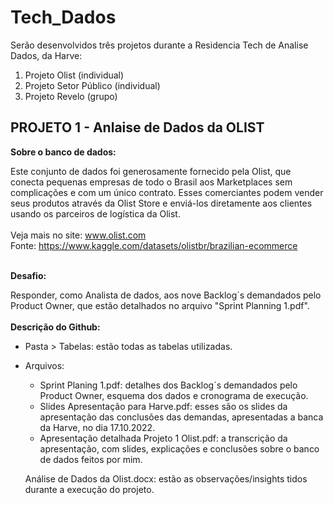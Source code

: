 # Tech_Dados
Serão desenvolvidos três projetos durante a Residencia Tech de Analise Dados, da Harve:

1. Projeto Olist (individual)
2. Projeto Setor Público (individual)
3. Projeto Revelo (grupo)

## PROJETO 1 - Anlaise de Dados da OLIST

**Sobre o banco de dados:** 

Este conjunto de dados foi generosamente fornecido pela Olist, que conecta pequenas empresas de todo o Brasil aos Marketplaces sem complicações e com um único contrato. Esses comerciantes podem vender seus produtos através da Olist Store e enviá-los diretamente aos clientes usando os parceiros de logística da Olist. <br /><br />
Veja mais no site: www.olist.com<br/>Fonte: https://www.kaggle.com/datasets/olistbr/brazilian-ecommerce<br/><br/>

**Desafio:**

Responder, como Analista de dados, aos nove Backlog´s demandados pelo Product Owner, que estão detalhados no arquivo "Sprint Planning 1.pdf".
<br /><br />
**Descrição do Github:**

* Pasta > Tabelas: estão todas as tabelas utilizadas.
* Arquivos:
    * Sprint Planing 1.pdf: detalhes dos Backlog´s demandados pelo Product Owner, esquema dos dados e cronograma de execução.
    * Slides Apresentação para Harve.pdf: esses são os slides da apresentação das conclusões das demandas, apresentadas a banca da Harve, no dia 17.10.2022.
    * Apresentação detalhada Projeto 1 Olist.pdf: a transcrição da apresentação, com slides, explicações e conclusões sobre o banco de dados feitos por mim.

    Análise de Dados da Olist.docx: estão as observações/insights tidos durante a execução do projeto.
<br /><br />
